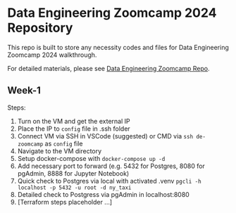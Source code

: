 # Data Engineering Zoomcamp 2024 Repository

This repo is built to store any necessity codes and files for Data Engineering Zoomcamp 2024 walkthrough. 

For detailed materials, please see [Data Engineering Zoomcamp Repo](https://github.com/DataTalksClub/data-engineering-zoomcamp).

## Week-1
Steps:
1. Turn on the VM and get the external IP
2. Place the IP to `config` file in .ssh folder
3. Connect VM via SSH in VSCode (suggested) or CMD via `ssh de-zoomcamp` as `config` file
4. Navigate to the VM directory 
5. Setup docker-compose with `docker-compose up -d`
6. Add necessary port to forward (e.g. 5432 for Postgres, 8080 for pgAdmin, 8888 for Jupyter Notebook)
6. Quick check to Postgres via local with activated .venv `pgcli -h localhost -p 5432 -u root -d ny_taxi`
7. Detailed check to Postgress via pgAdmin in localhost:8080
8. [Terraform steps placeholder ...]
